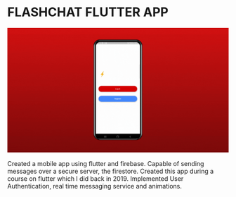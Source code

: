 # FLASHCHAT FLUTTER APP

![Flashchat](flash-chat.gif)

Created a mobile app using flutter and firebase.
Capable of sending messages over a secure server, the firestore.
Created this app during a course on flutter which I did back in 2019.
Implemented User Authentication, real time messaging service and animations.
